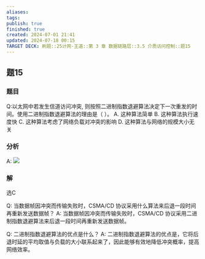 ```yaml
---
aliases: 
tags: 
publish: true
finished: true
created: 2024-07-01 21:41
updated: 2024-07-18 00:15
TARGET DECK: 刷题::25计网-王道::第 3 章 数据链路层::3.5 介质访问控制::题15
---
```


## 题15
### 题目
Q:以太网中若发生信道访问冲突, 则按照二进制指数退避算法决定下一次重发的时间。使用二进制指数退避算法的理由是（ ）。
A. 这种算法简单
B. 这种算法执行速度快
C. 这种算法考虑了网络负载对冲突的影响
D. 这种算法与网络的规模大小无关
### 分析
A: 
![](https://img.hwenyi.live/202407180013105.webp)
### 解
选C



Q: 当数据帧因冲突而传输失败时，CSMA/CD 协议采用什么算法来后退一段时间再重新发送数据帧？
A: 当数据帧因冲突而传输失败时，CSMA/CD 协议采用二进制指数退避算法来后退一段时间再重新发送数据帧。




Q: 二进制指数退避算法的优点是什么？
A: 二进制指数退避算法的优点是，它将后退时延的平均取值与负载的大小联系起来了，因此能够有效地降低冲突概率，提高网络效率。
